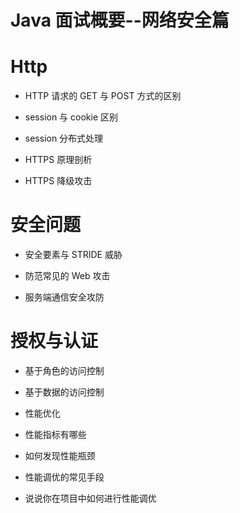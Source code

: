 Java 面试概要--网络安全篇
===================================
# Http
- HTTP 请求的 GET 与 POST 方式的区别

- session 与 cookie 区别
- session 分布式处理
- HTTPS 原理剖析
- HTTPS 降级攻击

# 安全问题
- 安全要素与 STRIDE 威胁

- 防范常见的 Web 攻击
- 服务端通信安全攻防

# 授权与认证
- 基于角色的访问控制

- 基于数据的访问控制
- 性能优化
- 性能指标有哪些
- 如何发现性能瓶颈
- 性能调优的常见手段
- 说说你在项目中如何进行性能调优
